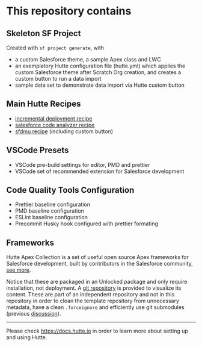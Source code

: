 # This repository contains

## Skeleton SF Project

Created with  ```sf project generate```, with

- a custom Salesforce theme, a sample Apex class and LWC
- an exemplatory Hutte configuration file (hutte.yml) which applies the custom Salesforce theme after Scratch Org creation, and creates a custom button to run a data import
- sample data set to demonstrate data import via Hutte custom button

## Main Hutte Recipes

- [incremental deployment recipe](https://github.com/hutte-recipes/cicd-incremental-deployment)
- [salesforce code analyzer recipe](https://github.com/hutte-recipes/cicd-sf-code-analyzer)
- [sfdmu recipe](https://github.com/hutte-recipes/hutte-sfdmu) (including custom button)

## VSCode Presets

- VSCode pre-build settings for editor, PMD and prettier
- VSCode set of recommended extension for Salesforce development

## Code Quality Tools Configuration

- Prettier baseline configuration
- PMD baseline configuration
- ESLint baseline configuration
- Precommit Husky hook configured with prettier formating

## Frameworks

Hutte Apex Collection is a set of useful open source Apex frameworks for Salesforce development, built by contributors in the Salesforce community, [see more](https://github.com/hutte-recipes/hutte-apex-frameworks-collection).

Notice that these are packaged in an Unlocked package and only require installation, not deployment. A [git repository](https://github.com/hutte-recipes/hutte-apex-frameworks-collection) is provided to visualize its content. These are part of an independent repository and not in this repository in order to clean the template repository from unnecessary metadata, have a clean `.forceignore` and efficiently use git submodules (previous [discussion](https://github.com/hutte-recipes/hutte-project-template/pull/3)).

------------------------

Please check https://docs.hutte.io in order to learn more about setting up and using Hutte.
